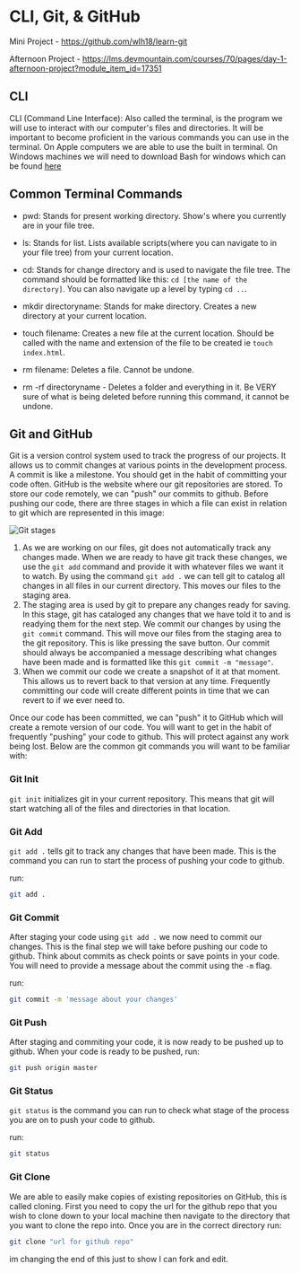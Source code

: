 # CLI, Git, & GitHub

Mini Project - https://github.com/wlh18/learn-git

Afternoon Project - https://lms.devmountain.com/courses/70/pages/day-1-afternoon-project?module_item_id=17351

## CLI

CLI (Command Line Interface): Also called the terminal, is the program we will use to interact with our computer's files and directories. It will be important to become proficient in the various commands you can use in the terminal. On Apple computers we are able to use the built in terminal. On Windows machines we will need to download Bash for windows which can be found [here](https://gitforwindows.org/)

## Common Terminal Commands

- pwd: Stands for present working directory. Show's where you currently are in your file tree.

- ls: Stands for list. Lists available scripts(where you can navigate to in your file tree) from your current location.

- cd: Stands for change directory and is used to navigate the file tree. The command should be formatted like this: `cd [the name of the directory]`. You can also navigate up a level by typing `cd ..`.

- mkdir directoryname: Stands for make directory. Creates a new directory at your current location.

- touch filename: Creates a new file at the current location. Should be called with the name and extension of the file to be created ie `touch index.html`.

- rm filename: Deletes a file. Cannot be undone.

- rm -rf directoryname - Deletes a folder and everything in it. Be VERY sure of what is being deleted before running this command, it cannot be undone.

## Git and GitHub

Git is a version control system used to track the progress of our projects. It allows us to commit changes at various points in the development process. A commit is like a milestone. You should get in the habit of committing your code often. GitHub is the website where our git repositories are stored. To store our code remotely, we can "push" our commits to github. Before pushing our code, there are three stages in which a file can exist in relation to git which are represented in this image:

![Git stages](https://res.cloudinary.com/practicaldev/image/fetch/s--Si7ksd-d--/c_limit%2Cf_auto%2Cfl_progressive%2Cq_auto%2Cw_880/https://cdn-images-1.medium.com/max/800/1%2AdiRLm1S5hkVoh5qeArND0Q.png)

1. As we are working on our files, git does not automatically track any changes made. When we are ready to have git track these changes, we use the `git add` command and provide it with whatever files we want it to watch. By using the command `git add .` we can tell git to catalog all changes in all files in our current directory. This moves our files to the staging area.
2. The staging area is used by git to prepare any changes ready for saving. In this stage, git has cataloged any changes that we have told it to and is readying them for the next step. We commit our changes by using the `git commit` command. This will move our files from the staging area to the git repository. This is like pressing the save button. Our commit should always be accompanied a message describing what changes have been made and is formatted like this `git commit -m "message"`.
3. When we commit our code we create a snapshot of it at that moment. This allows us to revert back to that version at any time. Frequently committing our code will create different points in time that we can revert to if we ever need to.

Once our code has been committed, we can "push" it to GitHub which will create a remote version of our code. You will want to get in the habit of frequently "pushing" your code to github. This will protect against any work being lost. Below are the common git commands you will want to be familiar with:

### Git Init

`git init` initializes git in your current repository. This means that git will start watching all of the files and directories in that location.

### Git Add

`git add .` tells git to track any changes that have been made. This is the command you can run to start the process of pushing your code to github.

run:

```bash
git add .
```

### Git Commit

After staging your code using `git add .` we now need to commit our changes. This is the final step we will take before pushing our code to github. Think about commits as check points or save points in your code. You will need to provide a message about the commit using the `-m` flag.

run:

```bash
git commit -m 'message about your changes'
```

### Git Push

After staging and commiting your code, it is now ready to be pushed up to github. When your code is ready to be pushed, run:

```bash
git push origin master
```

### Git Status

`git status` is the command you can run to check what stage of the process you are on to push your code to github.

run:

```bash
git status
```

### Git Clone

We are able to easily make copies of existing repositories on GitHub, this is called cloning. First you need to copy the url for the github repo that you wish to clone down to your local machine then navigate to the directory that you want to clone the repo into. Once you are in the correct directory run:

```bash
git clone "url for github repo"
```
im changing the end of this just to show I can fork and edit.